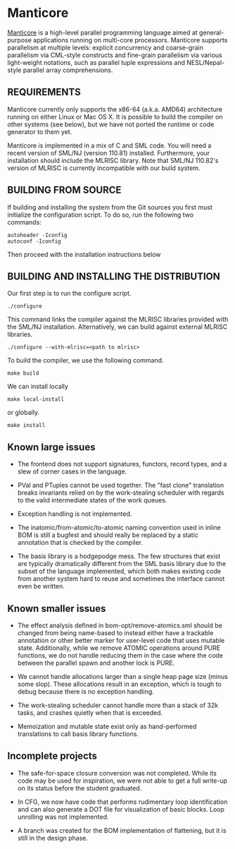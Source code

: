 # Manticore

[Manticore](http://manticore.cs.uchicago.edu) is a high-level parallel programming language aimed at general-purpose applications running on multi-core processors. Manticore supports parallelism at multiple levels: explicit concurrency and coarse-grain parallelism via CML-style constructs and fine-grain parallelism via various light-weight notations, such as parallel tuple expressions and NESL/Nepal-style parallel array comprehensions.

REQUIREMENTS
-

Manticore currently only supports the x86-64 (a.k.a. AMD64)
architecture running on either Linux or Mac OS X. It is possible to
build the compiler on other systems (see below), but we have not
ported the runtime or code generator to them yet.

Manticore is implemented in a mix of C and SML code.  You will need a
recent version of SML/NJ (version 110.81) installed.  Furthermore,
your installation should include the MLRISC library.
Note that SML/NJ 110.82's version of MLRISC is currently incompatible with our
build system.

BUILDING FROM SOURCE
-

If building and installing the system from the Git sources you first must initialize the configuration
script.  To do so, run the following two commands:

	autoheader -Iconfig
	autoconf -Iconfig

Then proceed with the installation instructions below


BUILDING AND INSTALLING THE DISTRIBUTION
-

Our first step is to run the configure script.

	./configure

This command links the compiler against the MLRISC libraries provided
with the SML/NJ installation. Alternatively, we can build against 
external MLRISC libraries.

	./configure --with-mlrisc=<path to mlrisc>

To build the compiler, we use the following command.

    make build

We can install locally

    make local-install

or globally.

    make install

Known large issues
-
- The frontend does not support signatures, functors, record types, and a slew of
corner cases in the language.

- PVal and PTuples cannot be used together. The "fast clone" translation breaks
invariants relied on by the work-stealing scheduler with regards to the valid
intermediate states of the work queues.

- Exception handling is not implemented.

- The inatomic/from-atomic/to-atomic naming convention used in inline BOM is still
a bugfest and should really be replaced by a static annotation that is checked
by the compiler.

- The basis library is a hodgepodge mess. The few structures that exist are
typically dramatically different from the SML basis library due to the subset of
the language implemented, which both makes existing code from another system
hard to reuse and sometimes the interface cannot even be written.

Known smaller issues
-

- The effect analysis defined in bom-opt/remove-atomics.sml should be changed from
being name-based to instead either have a trackable annotation or other better
marker for user-level code that uses mutable state. Additionally, while we
remove ATOMIC operations around PURE functions, we do not handle reducing them
in the case where the code between the parallel spawn and another lock is PURE.

- We cannot handle allocations larger than a single heap page size (minus some
slop). These allocations result in an exception, which is tough to debug because
there is no exception handling.

- The work-stealing scheduler cannot handle more than a stack of 32k tasks, and
crashes quietly when that is exceeded.

- Memoization and mutable state exist only as hand-performed translations to call
basis library functions.

Incomplete projects
-

- The safe-for-space closure conversion was not completed. While its code may be
used for inspiration, we were not able to get a full write-up on its status
before the student graduated.

- In CFG, we now have code that performs rudimentary loop identification and can
also generate a DOT file for visualization of basic blocks. Loop unrolling was
not implemented.

- A branch was created for the BOM implementation of flattening, but it is still
in the design phase.
